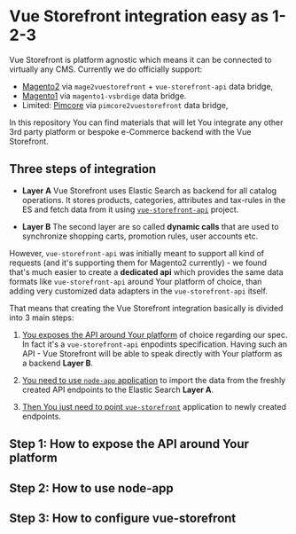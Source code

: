 # Vue Storefront integration easy as 1-2-3

Vue Storefront is platform agnostic which means it can be connected to virtually any CMS. Currently we do officially support:
- [Magento2]() via `mage2vuestorefront` + `vue-storefront-api` data bridge,
- [Magento1](https://github.com/DivanteLtd/magento1-vsbridge) via `magento1-vsbrdige` data bridge.
- Limited: [Pimcore](https://github.com/DivanteLtd/pimcore2vuestorefront) via `pimcore2vuestorefront` data bridge,

In this repository You can find materials that will let You integrate any other 3rd party platform or bespoke e-Commerce backend with the Vue Storefront.

## Three steps of integration

- **Layer A** Vue Storefront uses Elastic Search as backend for all catalog operations. It stores products, categories, attributes and tax-rules in the ES and fetch data from it using [`vue-storefront-api`](https://github.com/DivanteLtd/vue-storefront-api) project.

- **Layer B** The second layer are so called **dynamic calls** that are used to synchronize shopping carts, promotion rules, user accounts etc.

However, `vue-storefront-api` was initially meant to support all kind of requests (and it's supporting them for Magento2 currently) - we found that's much easier to create a **dedicated api** which provides the same data formats like `vue-storefront-api` around Your platform of choice, than adding very customized data adapters in the `vue-storefront-api` itself.

That means that creating the Vue Storefront integration basically is divided into 3 main steps:

1. [You exposes the API around Your platform]() of choice regarding our spec. In fact it's a `vue-storefront-api` enpodints specification. Having such an API - Vue Storefront will be able to speak directly with Your platform as a backend **Layer B**.

2. [You need to use `node-app` application]() to import the data from the freshly created API endpoints to the Elastic Search **Layer A**.


3. [Then You just need to point `vue-storefront`]() application to newly created endpoints.



## Step 1: How to expose the API around Your platform


## Step 2: How to use node-app


## Step 3: How to configure vue-storefront
